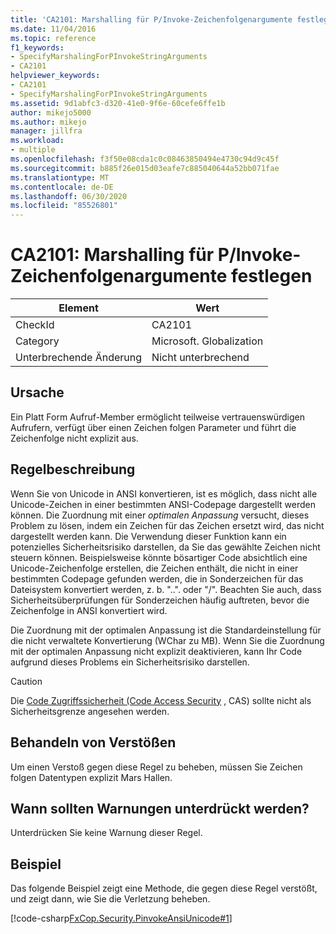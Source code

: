 ```yaml
---
title: 'CA2101: Marshalling für P/Invoke-Zeichenfolgenargumente festlegen.'
ms.date: 11/04/2016
ms.topic: reference
f1_keywords:
- SpecifyMarshalingForPInvokeStringArguments
- CA2101
helpviewer_keywords:
- CA2101
- SpecifyMarshalingForPInvokeStringArguments
ms.assetid: 9d1abfc3-d320-41e0-9f6e-60cefe6ffe1b
author: mikejo5000
ms.author: mikejo
manager: jillfra
ms.workload:
- multiple
ms.openlocfilehash: f3f50e08cda1c0c08463850494e4730c94d9c45f
ms.sourcegitcommit: b885f26e015d03eafe7c885040644a52bb071fae
ms.translationtype: MT
ms.contentlocale: de-DE
ms.lasthandoff: 06/30/2020
ms.locfileid: "85526801"
---
```

# <a name="ca2101-specify-marshaling-for-pinvoke-string-arguments"></a>CA2101: Marshalling für P/Invoke-Zeichenfolgenargumente festlegen

|Element|Wert|
|-|-|
|CheckId|CA2101|
|Category|Microsoft. Globalization|
|Unterbrechende Änderung|Nicht unterbrechend|

## <a name="cause"></a>Ursache
Ein Platt Form Aufruf-Member ermöglicht teilweise vertrauenswürdigen Aufrufern, verfügt über einen Zeichen folgen Parameter und führt die Zeichenfolge nicht explizit aus.

## <a name="rule-description"></a>Regelbeschreibung
Wenn Sie von Unicode in ANSI konvertieren, ist es möglich, dass nicht alle Unicode-Zeichen in einer bestimmten ANSI-Codepage dargestellt werden können. Die Zuordnung mit einer *optimalen Anpassung* versucht, dieses Problem zu lösen, indem ein Zeichen für das Zeichen ersetzt wird, das nicht dargestellt werden kann. Die Verwendung dieser Funktion kann ein potenzielles Sicherheitsrisiko darstellen, da Sie das gewählte Zeichen nicht steuern können. Beispielsweise könnte bösartiger Code absichtlich eine Unicode-Zeichenfolge erstellen, die Zeichen enthält, die nicht in einer bestimmten Codepage gefunden werden, die in Sonderzeichen für das Dateisystem konvertiert werden, z. b. "..". oder "/". Beachten Sie auch, dass Sicherheitsüberprüfungen für Sonderzeichen häufig auftreten, bevor die Zeichenfolge in ANSI konvertiert wird.

Die Zuordnung mit der optimalen Anpassung ist die Standardeinstellung für die nicht verwaltete Konvertierung (WChar zu MB). Wenn Sie die Zuordnung mit der optimalen Anpassung nicht explizit deaktivieren, kann Ihr Code aufgrund dieses Problems ein Sicherheitsrisiko darstellen.

> [!CAUTION]
> Die [Code Zugriffssicherheit (Code Access Security](/dotnet/framework/misc/code-access-security) , CAS) sollte nicht als Sicherheitsgrenze angesehen werden.

## <a name="how-to-fix-violations"></a>Behandeln von Verstößen
Um einen Verstoß gegen diese Regel zu beheben, müssen Sie Zeichen folgen Datentypen explizit Mars Hallen.

## <a name="when-to-suppress-warnings"></a>Wann sollten Warnungen unterdrückt werden?
Unterdrücken Sie keine Warnung dieser Regel.

## <a name="example"></a>Beispiel
Das folgende Beispiel zeigt eine Methode, die gegen diese Regel verstößt, und zeigt dann, wie Sie die Verletzung beheben.

[!code-csharp[FxCop.Security.PinvokeAnsiUnicode#1](../code-quality/codesnippet/CSharp/ca2101-specify-marshaling-for-p-invoke-string-arguments_1.cs)]
